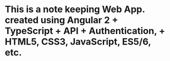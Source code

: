# This is a note keeping Web App. created using Angular 2 + TypeScript + API + Authentication, + HTML5, CSS3, JavaScript, ES5/6, etc.
